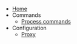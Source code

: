 * [Home](/home)
* Commands
    * [Process commands](/commands/process.md)
* Configuration
    * [Proxy](/configuration/proxy.md)
